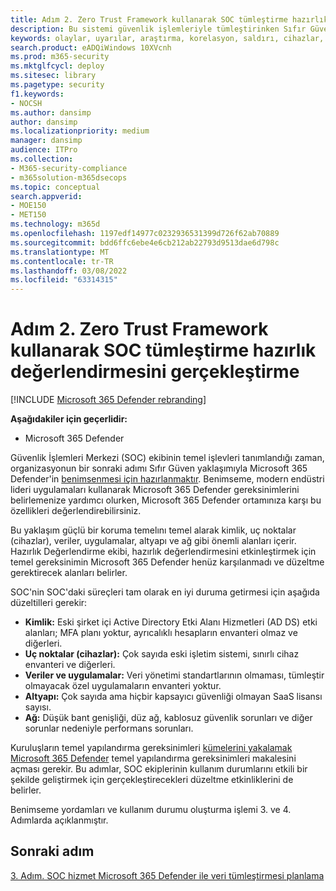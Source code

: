 ```yaml
---
title: Adım 2. Zero Trust Framework kullanarak SOC tümleştirme hazırlık değerlendirmesini gerçekleştirme
description: Bu sistemi güvenlik işlemleriyle tümleştirinken Sıfır Güven Çerçevesi'nin kullanımıyla SOC tümleştirme hazırlık Microsoft 365 Defender temelleri.
keywords: olaylar, uyarılar, araştırma, korelasyon, saldırı, cihazlar, kullanıcılar, kimlikler, kimlik, posta kutusu, e-posta, 365, microsoft, m365, olay yanıtı, siber saldırı, secops, güvenlik işlemleri, soc
search.product: eADQiWindows 10XVcnh
ms.prod: m365-security
ms.mktglfcycl: deploy
ms.sitesec: library
ms.pagetype: security
f1.keywords:
- NOCSH
ms.author: dansimp
author: dansimp
ms.localizationpriority: medium
manager: dansimp
audience: ITPro
ms.collection:
- M365-security-compliance
- m365solution-m365dsecops
ms.topic: conceptual
search.appverid:
- MOE150
- MET150
ms.technology: m365d
ms.openlocfilehash: 1197edf14977c0232936531399d726f62ab70889
ms.sourcegitcommit: bdd6ffc6ebe4e6cb212ab22793d9513dae6d798c
ms.translationtype: MT
ms.contentlocale: tr-TR
ms.lasthandoff: 03/08/2022
ms.locfileid: "63314315"
---
```

# <a name="step-2-perform-a-soc-integration-readiness-assessment-using-the-zero-trust-framework"></a>Adım 2. Zero Trust Framework kullanarak SOC tümleştirme hazırlık değerlendirmesini gerçekleştirme

[!INCLUDE [Microsoft 365 Defender rebranding](../includes/microsoft-defender.md)]

**Aşağıdakiler için geçerlidir:**
- Microsoft 365 Defender

Güvenlik İşlemleri Merkezi (SOC) ekibinin temel işlevleri tanımlandığı zaman, organizasyonun bir sonraki adımı Sıfır Güven yaklaşımıyla Microsoft 365 Defender'in [benimsenmesi için hazırlanmaktır](/security/zero-trust/). Benimseme, modern endüstri lideri uygulamaları kullanarak Microsoft 365 Defender gereksinimlerini belirlemenize yardımcı olurken, Microsoft 365 Defender ortamınıza karşı bu özellikleri değerlendirebilirsiniz.

Bu yaklaşım güçlü bir koruma temelını temel alarak kimlik, uç noktalar (cihazlar), veriler, uygulamalar, altyapı ve ağ gibi önemli alanları içerir. Hazırlık Değerlendirme ekibi, hazırlık değerlendirmesini etkinleştirmek için temel gereksinimin Microsoft 365 Defender henüz karşılanmadı ve düzeltme gerektirecek alanları belirler.

SOC'nin SOC'daki süreçleri tam olarak en iyi duruma getirmesi için aşağıda düzeltilleri gerekir:

- **Kimlik:** Eski şirket içi Active Directory Etki Alanı Hizmetleri (AD DS) etki alanları; MFA planı yoktur, ayrıcalıklı hesapların envanteri olmaz ve diğerleri.
- **Uç noktalar (cihazlar):** Çok sayıda eski işletim sistemi, sınırlı cihaz envanteri ve diğerleri.
- **Veriler ve uygulamalar:**  Veri yönetimi standartlarının olmaması, tümleştir olmayacak özel uygulamaların envanteri yoktur.
- **Altyapı:** Çok sayıda ama hiçbir kapsayıcı güvenliği olmayan SaaS lisansı sayısı.
- **Ağ:** Düşük bant genişliği, düz ağ, kablosuz güvenlik sorunları ve diğer sorunlar nedeniyle performans sorunları.

Kuruluşların temel yapılandırma gereksinimleri [kümelerini yakalamak Microsoft 365 Defender](m365d-enable.md) temel yapılandırma gereksinimleri makalesini açması gerekir. Bu adımlar, SOC ekiplerinin kullanım durumlarını etkili bir şekilde geliştirmek için gerçekleştirecekleri düzeltme etkinliklerini de belirler. 

Benimseme yordamları ve kullanım durumu oluşturma işlemi 3. ve 4. Adımlarda açıklanmıştır.

## <a name="next-step"></a>Sonraki adım

[3. Adım. SOC hizmet Microsoft 365 Defender ile veri tümleştirmesi planlama](integrate-microsoft-365-defender-secops-services.md)

